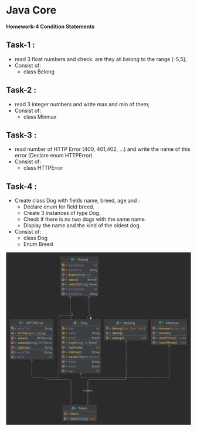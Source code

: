# Java Core

**Homework-4 Condition Statements**

## Task-1 :
- read 3 float numbers and check: are they all belong to the range [-5,5];
- Consist of:
    - class Belong

## Task-2 :
- read 3 integer numbers and write max and min of them;
- Consist of:
    - class Minmax

## Task-3 :
- read number of HTTP Error (400, 401,402, ...) and write the name of this error (Declare enum HTTPError)
- Consist of:
    - class HTTPError

## Task-4 :
- Сreate class Dog with fields name, breed, age and :
    - Declare enum for field breed.
    - Create 3 instances of type Dog.
    - Check if there is no two dogs with the same name.
    - Display the name and the kind of the oldest dog.
- Consist of:
    - class Dog
    - Enum Breed 

![ScreenShot](uml_class_diag.png)